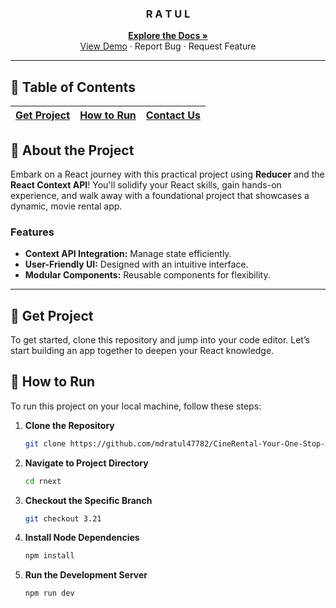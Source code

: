 

<p align="center">
 
  <h3 align="center"><a  target="_blank">R A T U L</a></h3>
  <p align="center">
    <a href="#table-of-contents"><strong>Explore the Docs »</strong></a>
    <br />
    <a href="https://example.com/demo">View Demo</a>
    ·
    <a >Report Bug</a>
    ·
    <a >Request Feature</a>
  </p>
</p>

---

<!-- TABLE OF CONTENTS -->
## 📑 Table of Contents

| [Get Project](#-get-project) | [How to Run](#-how-to-run) | [Contact Us](#-contact-us) |
| ----------------------------- | -------------------------- | -------------------------- |

<!-- ABOUT THE PROJECT -->
## 📘 About the Project

Embark on a React journey with this practical project using **Reducer** and the **React Context API**! You'll solidify your React skills, gain hands-on experience, and walk away with a foundational project that showcases a dynamic, movie rental app.

### Features
- **Context API Integration:** Manage state efficiently.
- **User-Friendly UI:** Designed with an intuitive interface.
- **Modular Components:** Reusable components for flexibility.

---

<!-- GET PROJECT -->
## 🔰 Get Project

To get started, clone this repository and jump into your code editor. Let’s start building an app together to deepen your React knowledge.

<!-- HOW TO RUN -->
## 🚀 How to Run

To run this project on your local machine, follow these steps:

1. **Clone the Repository**
   ```bash
   git clone https://github.com/mdratul47782/CineRental-Your-One-Stop-React-App-for-Movie-Magic-and-Rentals.gi
   ```

2. **Navigate to Project Directory**
   ```bash
   cd rnext
   ```

3. **Checkout the Specific Branch**
   ```bash
   git checkout 3.21
   ```

4. **Install Node Dependencies**
   ```bash
   npm install
   ```

5. **Run the Development Server**
   ```bash
   npm run dev
   ```


[linkedin-shield]: https://www.linkedin.com/in/md-ratul-05a366283/
[mail-url]: mailto:mdratul47782@gmail.com.com
